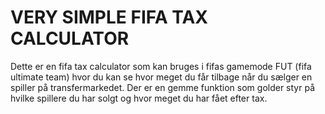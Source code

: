 # VERY SIMPLE FIFA TAX CALCULATOR
Dette er en fifa tax calculator som kan bruges i fifas gamemode FUT (fifa ultimate team) hvor du kan se hvor meget du får tilbage når du sælger en spiller på transfermarkedet.
Der er en gemme funktion som golder styr på hvilke spillere du har solgt og hvor meget du har fået efter tax.
